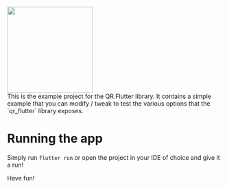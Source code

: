 <br/>
<img src="https://storage.googleapis.com/product-logos/logo_qr_flutter.png" align="center" width="200">
<br/>
This is the example project for the QR.Flutter library. It contains a simple example that you can modify / tweak to test the various options that the `qr_flutter` library exposes.

# Running the app

Simply run `flutter run` or open the project in your IDE of choice and give it a run!

Have fun!